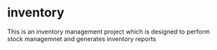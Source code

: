 # inventory
This is an inventory management project which is designed to perform stock managemnet and generates inventory reports
